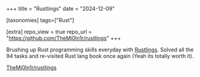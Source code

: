 +++
title = "Rustlings"
date = "2024-12-09"

[taxonomies]
tags=["Rust"]

[extra]
repo_view = true
repo_url = "https://github.com/TheMj0ln1r/rustlings"
+++

Brushing up Rust programming skills everyday with [Rustlings](https://rustlings.cool). Solved all the 94 tasks and re-visited Rust lang book once again (Yeah its totally worth it).

[TheMj0ln1r/rustlings](https://github.com/TheMj0ln1r/rustlings)